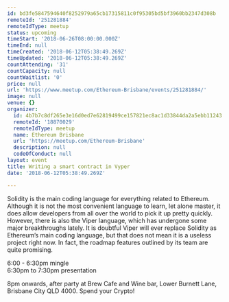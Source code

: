 ```yaml
---
id: bd3fe5847594640f8252979a65cb17315811c0f95305bd5bf3960bb2347d308b
remoteId: '251281884'
remoteIdType: meetup
status: upcoming
timeStart: '2018-06-26T08:00:00.000Z'
timeEnd: null
timeCreated: '2018-06-12T05:38:49.269Z'
timeUpdated: '2018-06-12T05:38:49.269Z'
countAttending: '31'
countCapacity: null
countWaitlist: '0'
price: null
url: 'https://www.meetup.com/Ethereum-Brisbane/events/251281884/'
image: null
venue: {}
organizer:
  id: 4b7b7c8df265e3e16d0ed7e62819499ce157821ec8ac1d33844da2a5ebb11243
  remoteId: '18870029'
  remoteIdType: meetup
  name: Ethereum Brisbane
  url: 'https://meetup.com/Ethereum-Brisbane'
  description: null
  codeOfConduct: null
layout: event
title: Writing a smart contract in Vyper
date: '2018-06-12T05:38:49.269Z'

---
```

<p>Solidity is the main coding language for everything related to Ethereum. Although it is not the most convenient language to learn, let alone master, it does allow developers from all over the world to pick it up pretty quickly. However, there is also the Viper language, which has undergone some major breakthroughs lately. It is doubtful Viper will ever replace Solidity as Ethereum’s main coding language, but that does not mean it is a useless project right now. In fact, the roadmap features outlined by its team are quite promising.</p> <p>6:00 - 6:30pm mingle<br/>6:30pm to 7:30pm presentation</p> <p>8pm onwards, after party at Brew Cafe and Wine bar, Lower Burnett Lane, Brisbane City QLD 4000. Spend your Crypto!</p>
